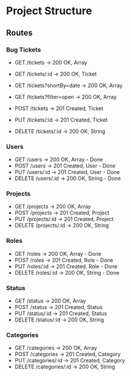 # Project Structure

## Routes

### Bug Tickets

- GET /tickets                  -> 200 OK, Array<Ticket>
- GET /tickets/:id              -> 200 OK, Ticket
- GET /tickets?shortBy=date     -> 200 OK, Array<Ticket>
- GET /tickets?filter=open      -> 200 OK, Array<Ticket>

- POST /tickets                 -> 201 Created, Ticket
- PUT /tickets/:id              -> 201 Created, Ticket
- DELETE /tickets/:id           -> 200 OK, String

### Users

- GET /users                    -> 200 OK, Array<User> - Done
- POST /users                   -> 201 Created, User - Done
- PUT /users/:id                -> 201 Created, User - Done
- DELETE /users/:id             -> 200 OK, String - Done

### Projects

- GET /projects                 -> 200 OK, Array<Project>
- POST /projects                -> 201 Created, Project
- PUT /projects/:id             -> 201 Created, Project
- DELETE /projects/:id          -> 200 OK, String

### Roles

- GET /roles                 -> 200 OK, Array<Role> - Done
- POST /roles                -> 201 Created, Role - Done
- PUT /roles/:id             -> 201 Created, Role - Done
- DELETE /roles/:id          -> 200 OK, String - Done

### Status

- GET /status                 -> 200 OK, Array<Status>
- POST /status                -> 201 Created, Status
- PUT /status/:id             -> 201 Created, Status
- DELETE /status/:id          -> 200 OK, String

### Categories

- GET /categories                 -> 200 OK, Array<Category>
- POST /categories                -> 201 Created, Category
- PUT /categories/:id             -> 201 Created, Category
- DELETE /categories/:id          -> 200 OK, String
